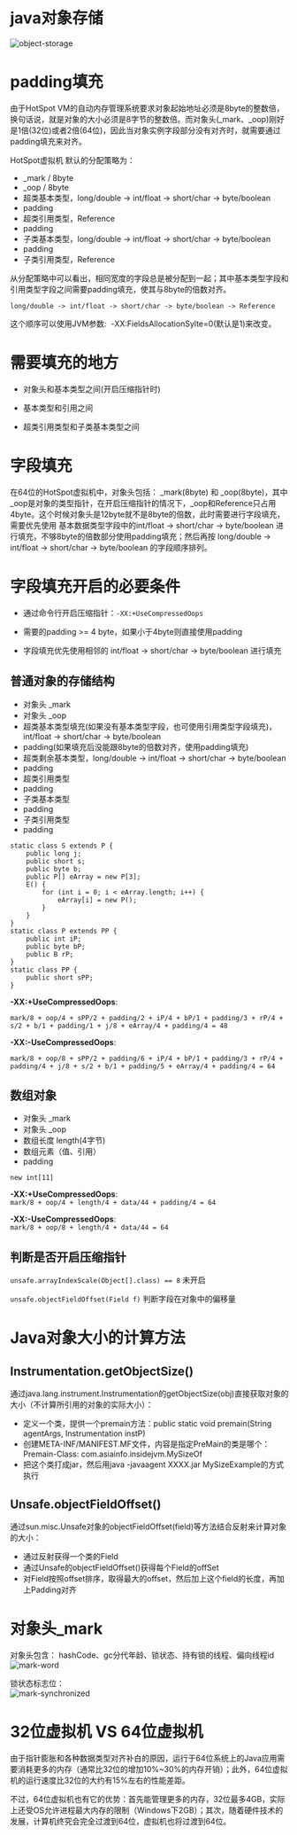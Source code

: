 # java对象存储
![object-storage](../../../../resources/images/jvm/object-storage.png)  
    

# padding填充
由于HotSpot VM的自动内存管理系统要求对象起始地址必须是8byte的整数倍，换句话说，就是对象的大小必须是8字节的整数倍。而对象头(_mark、_oop)刚好是1倍(32位)或者2倍(64位)，因此当对象实例字段部分没有对齐时，就需要通过padding填充来对齐。
    
HotSpot虚拟机 默认的分配策略为：
- _mark / 8byte
- _oop / 8byte
- 超类基本类型，long/double -> int/float -> short/char -> byte/boolean
- padding
- 超类引用类型，Reference
- padding
- 子类基本类型，long/double -> int/float -> short/char -> byte/boolean
- padding
- 子类引用类型，Reference
    
从分配策略中可以看出，相同宽度的字段总是被分配到一起；其中基本类型字段和引用类型字段之间需要padding填充，使其与8byte的倍数对齐。
    
`long/double -> int/float -> short/char -> byte/boolean -> Reference`
    
这个顺序可以使用JVM参数:  -XX:FieldsAllocationSylte=0(默认是1)来改变。
    

# 需要填充的地方
- 对象头和基本类型之间(开启压缩指针时)

- 基本类型和引用之间

- 超类引用类型和子类基本类型之间
    

# 字段填充
在64位的HotSpot虚拟机中，对象头包括： _mark(8byte) 和  _oop(8byte)，其中_oop是对象的类型指针，在开启压缩指针的情况下，_oop和Reference只占用4byte。这个时候对象头是12byte就不是8byte的倍数，此时需要进行字段填充，需要优先使用 基本数据类型字段中的int/float -> short/char -> byte/boolean 进行填充，不够8byte的倍数部分使用padding填充；然后再按 long/double -> int/float -> short/char -> byte/boolean 的字段顺序排列。
   

# 字段填充开启的必要条件
- 通过命令行开启压缩指针：`-XX:+UseCompressedOops`

- 需要的padding >= 4 byte，如果小于4byte则直接使用padding

- 字段填充优先使用相邻的 int/float -> short/char -> byte/boolean 进行填充
    

## 普通对象的存储结构
- 对象头 _mark
- 对象头 _oop
- 超类基本类型填充(如果没有基本类型字段，也可使用引用类型字段填充)，int/float -> short/char -> byte/boolean
- padding(如果填充后没能跟8byte的倍数对齐，使用padding填充)
- 超类剩余基本类型，long/double -> int/float -> short/char -> byte/boolean
- padding
- 超类引用类型
- padding
- 子类基本类型
- padding
- 子类引用类型
- padding

    
```
static class S extends P {
    public long j;
    public short s;
    public byte b; 
    public P[] eArray = new P[3];
    E() {
        for (int i = 0; i < eArray.length; i++) {
            eArray[i] = new P();
        }
    }
}
static class P extends PP {
    public int iP;
    public byte bP;
    public B rP;
}
static class PP {
    public short sPP;
}
```
    
**-XX:+UseCompressedOops**:
     
```
mark/8 + oop/4 + sPP/2 + padding/2 + iP/4 + bP/1 + padding/3 + rP/4 + s/2 + b/1 + padding/1 + j/8 + eArray/4 + padding/4 = 48 
```
    
**-XX:-UseCompressedOops**:
     
```
mark/8 + oop/8 + sPP/2 + padding/6 + iP/4 + bP/1 + padding/3 + rP/4 + padding/4 + j/8 + s/2 + b/1 + padding/5 + eArray/4 + padding/4 = 64 
```
    

## 数组对象
- 对象头 _mark
- 对象头 _oop
- 数组长度 length(4字节)
- 数组元素（值、引用）
- padding
    
`new int[11]`
    
**-XX:+UseCompressedOops**:  
`mark/8 + oop/4 + length/4 + data/44 + padding/4 = 64 `
    
**-XX:-UseCompressedOops**:     
`mark/8 + oop/8 + length/4 + data/44 = 64 `
    

## 判断是否开启压缩指针
`unsafe.arrayIndexScale(Object[].class) == 8` 未开启
    
`unsafe.objectFieldOffset(Field f)` 判断字段在对象中的偏移量
    

# Java对象大小的计算方法
## Instrumentation.getObjectSize()
通过java.lang.instrument.Instrumentation的getObjectSize(obj)直接获取对象的大小（不计算所引用的对象的实际大小）：
- 定义一个类，提供一个premain方法：public static void premain(String agentArgs, Instrumentation instP)
- 创建META-INF/MANIFEST.MF文件，内容是指定PreMain的类是哪个：Premain-Class: com.asiainfo.insidejvm.MySizeOf
- 把这个类打成jar，然后用java -javaagent XXXX.jar MySizeExample的方式执行
    

## Unsafe.objectFieldOffset()
通过sun.misc.Unsafe对象的objectFieldOffset(field)等方法结合反射来计算对象的大小：
- 通过反射获得一个类的Field
- 通过Unsafe的objectFieldOffset()获得每个Field的offSet
- 对Field按照offset排序，取得最大的offset，然后加上这个field的长度，再加上Padding对齐
    

# 对象头_mark
对象头包含： hashCode、gc分代年龄、锁状态、持有锁的线程、偏向线程id    
![mark-word](../../../../resources/images/jvm/mark-word.png)  
    
锁状态标志位：    
![mark-synchronized](../../../../resources/images/jvm/mark-synchronized.png)  
    

# 32位虚拟机 VS 64位虚拟机
由于指针膨胀和各种数据类型对齐补白的原因，运行于64位系统上的Java应用需要消耗更多的内存（通常比32位的增加10%~30%的内存开销）；此外，64位虚拟机的运行速度比32位的大约有15%左右的性能差距。
    
不过，64位虚拟机也有它的优势：首先能管理更多的内存，32位最多4GB，实际上还受OS允许进程最大内存的限制（Windows下2GB）；其次，随着硬件技术的发展，计算机终究会完全过渡到64位，虚拟机也将过渡到64位。

